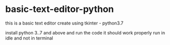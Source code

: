 # basic-text-editor-python
this is a basic text editor create using tkinter - python3.7

install python 3..7 and above and run the code it should work properly
run in idle and not in terminal
